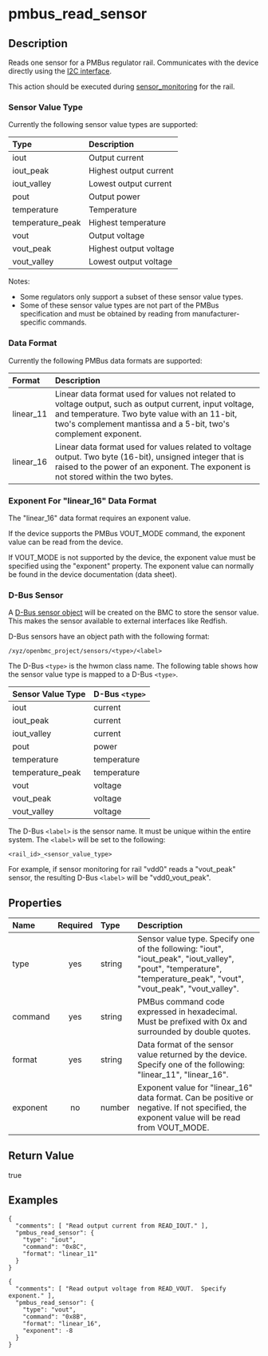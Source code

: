 # pmbus_read_sensor

## Description
Reads one sensor for a PMBus regulator rail.  Communicates with the device
directly using the [I2C interface](i2c_interface.md).

This action should be executed during [sensor_monitoring](sensor_monitoring.md)
for the rail.

### Sensor Value Type
Currently the following sensor value types are supported:

| Type | Description |
| :--- | :---------- |
| iout | Output current |
| iout_peak | Highest output current |
| iout_valley | Lowest output current |
| pout | Output power |
| temperature | Temperature |
| temperature_peak | Highest temperature |
| vout | Output voltage |
| vout_peak | Highest output voltage |
| vout_valley | Lowest output voltage |

Notes:
* Some regulators only support a subset of these sensor value types.
* Some of these sensor value types are not part of the PMBus specification and
  must be obtained by reading from manufacturer-specific commands.

### Data Format
Currently the following PMBus data formats are supported:

| Format | Description |
| :----- | :---------- |
| linear_11 | Linear data format used for values not related to voltage output, such as output current, input voltage, and temperature.  Two byte value with an 11-bit, two's complement mantissa and a 5-bit, two's complement exponent. |
| linear_16 | Linear data format used for values related to voltage output.  Two byte (16-bit), unsigned integer that is raised to the power of an exponent.  The exponent is not stored within the two bytes. |

### Exponent For "linear_16" Data Format
The "linear_16" data format requires an exponent value.

If the device supports the PMBus VOUT_MODE command, the exponent value can be
read from the device.

If VOUT_MODE is not supported by the device, the exponent value must be
specified using the "exponent" property.  The exponent value can normally be
found in the device documentation (data sheet).

### D-Bus Sensor
A [D-Bus sensor
object](https://github.com/openbmc/docs/blob/master/sensor-architecture.md)
will be created on the BMC to store the sensor value.  This makes the sensor
available to external interfaces like Redfish.

D-Bus sensors have an object path with the following format:
```
/xyz/openbmc_project/sensors/<type>/<label>
```

The D-Bus `<type>` is the hwmon class name.  The following table shows how the
sensor value type is mapped to a D-Bus `<type>`.

| Sensor Value Type | D-Bus `<type>` |
| :---------------- | :------------- |
| iout | current |
| iout_peak | current |
| iout_valley | current |
| pout | power |
| temperature | temperature |
| temperature_peak | temperature |
| vout | voltage |
| vout_peak | voltage |
| vout_valley | voltage |

The D-Bus `<label>` is the sensor name.  It must be unique within the entire
system.  The `<label>` will be set to the following:
```
<rail_id>_<sensor_value_type>
```
For example, if sensor monitoring for rail "vdd0" reads a "vout_peak" sensor,
the resulting D-Bus `<label>` will be "vdd0_vout_peak".

## Properties
| Name | Required | Type | Description |
| :--- | :------: | :--- | :---------- |
| type | yes | string | Sensor value type.  Specify one of the following: "iout", "iout_peak", "iout_valley", "pout", "temperature", "temperature_peak", "vout", "vout_peak", "vout_valley". |
| command | yes | string | PMBus command code expressed in hexadecimal.  Must be prefixed with 0x and surrounded by double quotes. |
| format | yes | string | Data format of the sensor value returned by the device.  Specify one of the following: "linear_11", "linear_16".
| exponent | no | number | Exponent value for "linear_16" data format.  Can be positive or negative.  If not specified, the exponent value will be read from VOUT_MODE. |

## Return Value
true

## Examples
```
{
  "comments": [ "Read output current from READ_IOUT." ],
  "pmbus_read_sensor": {
    "type": "iout",
    "command": "0x8C",
    "format": "linear_11"
  }
}

{
  "comments": [ "Read output voltage from READ_VOUT.  Specify exponent." ],
  "pmbus_read_sensor": {
    "type": "vout",
    "command": "0x8B",
    "format": "linear_16",
    "exponent": -8
  }
}
```

